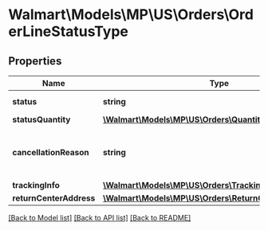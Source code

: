 # Walmart\Models\MP\US\Orders\OrderLineStatusType

## Properties

Name | Type | Description | Notes
------------ | ------------- | ------------- | -------------
**status** | **string** | Should be 'Created' |
**statusQuantity** | [**\Walmart\Models\MP\US\Orders\QuantityType**](QuantityType.md) |  |
**cancellationReason** | **string** | If order is cancelled, cancellationReason will explain the reason | [optional]
**trackingInfo** | [**\Walmart\Models\MP\US\Orders\TrackingInfoType**](TrackingInfoType.md) |  | [optional]
**returnCenterAddress** | [**\Walmart\Models\MP\US\Orders\ReturnCenterAddressType**](ReturnCenterAddressType.md) |  | [optional]


[[Back to Model list]](./) [[Back to API list]](../../../../../README.md#supported-apis) [[Back to README]](../../../../../README.md)
